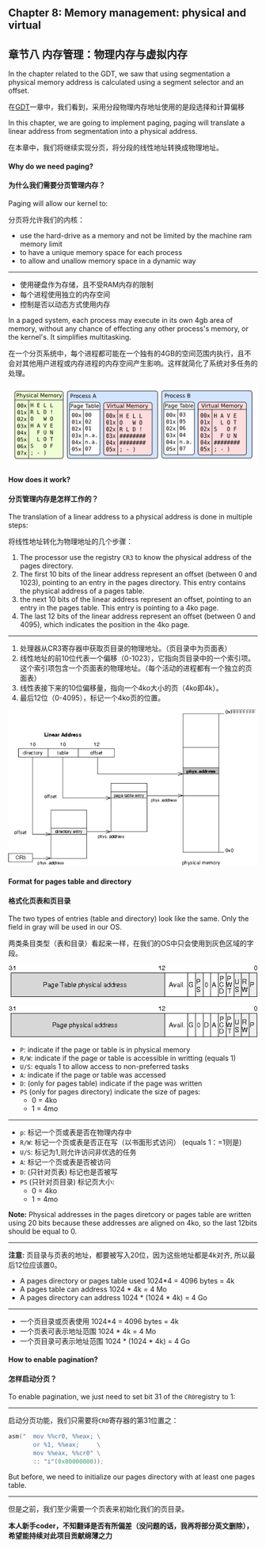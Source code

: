 ## Chapter 8: Memory management: physical and virtual
## 章节八 内存管理：物理内存与虚拟内存
In the chapter related to the GDT, we saw that using segmentation a physical memory address is calculated using a segment selector and an offset.

在[GDT](https://github.com/iodocs/makeos/tree/master/Chapter-6)一章中，我们看到，采用分段物理内存地址使用的是段选择和计算偏移

In this chapter, we are going to implement paging, paging will translate a linear address from segmentation into a physical address.

在本章中，我们将继续实现分页，将分段的线性地址转换成物理地址。
#### Why do we need paging?

#### 为什么我们需要分页管理内存？

Paging will allow our kernel to:

分页将允许我们的内核：

* use the hard-drive as a memory and not be limited by the machine ram memory limit
* to have a unique memory space for each process
* to allow and unallow memory space in a dynamic way

-------------------------
* 使用硬盘作为存储，且不受RAM内存的限制
* 每个进程使用独立的内存空间
* 控制是否以动态方式使用内存

In a paged system, each process may execute in its own 4gb area of memory, without any chance of effecting any other process's memory, or the kernel's. It simplifies multitasking.

在一个分页系统中，每个进程都可能在一个独有的4GB的空间范围内执行，且不会对其他用户进程或内存进程的内存空间产生影响。这样就简化了系统对多任务的处理。

![Processes memories](./processes.png)

#### How does it work?

#### 分页管理内存是怎样工作的？

The translation of a linear address to a physical address is done in multiple steps:

将线性地址转化为物理地址的几个步骤：


1. The processor use the registry `CR3` to know the physical address of the pages directory.
2. The first 10 bits of the linear address represent an offset (between 0 and 1023), pointing to an entry in the pages directory. This entry contains the physical address of a pages table.
3. the next 10 bits of the linear address represent an offset, pointing to an entry in the pages table. This entry is pointing to a 4ko page.
4. The last 12 bits of the linear address represent an offset (between 0 and 4095), which indicates the position in the 4ko page.

----------------------------
1. 处理器从CR3寄存器中获取页目录的物理地址。（页目录中为页面表）
2. 线性地址的前10位代表一个偏移（0-1023），它指向页目录中的一个索引项。这个索引项包含一个页面表的物理地址。（每个活动的进程都有一个独立的页面表）
3. 线性表接下来的10位偏移量，指向一个4ko大小的页（4ko即4k）。
4. 最后12位（0-4095），标记一个4ko页的位置。

![Address translation](./paging_memory.png)

#### Format for pages table and directory

#### 格式化页表和页目录

The two types of entries (table and directory) look like the same. Only the field in gray will be used in our OS.

两类条目类型（表和目录）看起来一样，在我们的OS中只会使用到灰色区域的字段。

![Page directory entry](./page_directory_entry.png)

![Page table entry](./page_table_entry.png)

* `P`: indicate if the page or table is in physical memory
* `R/W`: indicate if the page or table is accessible in writting (equals 1)
* `U/S`: equals 1 to allow access to non-preferred tasks
* `A`: indicate if the page or table was accessed
* `D`: (only for pages table) indicate if the page was written
* `PS` (only for pages directory) indicate the size of pages:
    * 0 = 4ko
    * 1 = 4mo

-------------------------------
* `p`: 标记一个页或表是否在物理内存中
* `R/W`: 标记一个页或表是否正在写（以书面形式访问） (equals 1：=1则是)
* `U/S`: 标记为1,则允许访问非优选的任务
* `A`: 标记一个页或表是否被访问
* `D`: (只针对页表) 标记也是否被写
* `PS` (只针对页目录) 标记页大小:
    * 0 = 4ko
    * 1 = 4mo

**Note:** Physical addresses in the pages diretcory or pages table are written using 20 bits because these addresses are aligned on 4ko, so the last 12bits should be equal to 0.

----------------------------------
**注意:** 页目录与页表的地址，都要被写入20位，因为这些地址都是4k对齐, 所以最后12位应该置0。

* A pages directory or pages table used 1024*4 = 4096 bytes = 4k
* A pages table can address 1024 * 4k = 4 Mo
* A pages directory can address 1024 * (1024 * 4k) = 4 Go

---------------------------------
* 一个页目录或页表使用 1024*4 = 4096 bytes = 4k
* 一个页表可表示地址范围 1024 * 4k = 4 Mo
* 一个页目录可表示地址范围 1024 * (1024 * 4k) = 4 Go

#### How to enable pagination?

#### 怎样启动分页？

To enable pagination, we just need to set bit 31 of the `CR0`registry to 1:

------------------------
启动分页功能，我们只需要将`CR0`寄存器的第31位置之：

```asm
asm("  mov %%cr0, %%eax; \
       or %1, %%eax;     \
       mov %%eax, %%cr0" \
       :: "i"(0x80000000));
```

But before, we need to initialize our pages directory with at least one pages table.

---------------------
但是之前，我们至少需要一个页表来初始化我们的页目录。


**本人新手coder，不知翻译是否有所偏差（没问题的话，我再将部分英文删除），希望能持续对此项目贡献绵薄之力**
